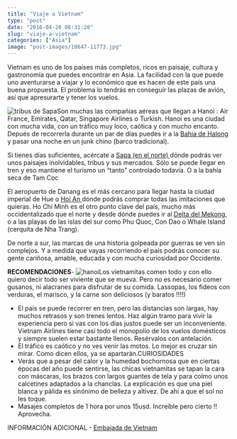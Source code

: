 ```yaml
---
title: "Viaje a Vietnam"
type: "post"
date: "2016-04-20 08:31:28"
slug: "viaje-a-vietnam"
categories: ["Asia"]
image: "post-images/10647-11773.jpg"
---
```


Vietnam es uno de los países más completos, ricos en paisaje, cultura y gastronomía que puedes encontrar en Asia. La facilidad con la que puede uno aventurarse a viajar y lo económico que es hacen de este país una buena propuesta. El problema lo tendrás en conseguir las plazas de avión, así que apresurarte y tener los vuelos.

![tribus de Sapa](post-images/10647-11773.jpg "tribus de Sapa")Son muchas las compañías aéreas que llegan a Hanoi : Air France, Emirates, Qatar, Singapore Airlines o Turkish. Hanoi es una ciudad con mucha vida, con un tráfico muy loco, caótica y con mucho encanto. Depués de recorrerla durante un par de días puedes ir a la [Bahia de Halong](http://www.missviajes.com/bahia-de-halong-6584/) y pasar una noche en un junk chino (barco tradicional).  
  
Si tienes días suficientes, acércate a [Sapa (en el norte) ](http://www.missviajes.com/tren-victoria-directo-hacia-sapa-13961/)dónde podrás ver unos paisajes inolvidables, tribus y sus mercados. Sólo se puede llegar en tren y eso mantiene el turismo un “tanto” controlado todavía. O a la bahía seca de Tam Coc  
  
El aeropuerto de Danang es el más cercano para llegar hasta la ciudad imperial de Hue o [Hoi An ](http://www.missviajes.com/compras-hoi-an-12305/) dónde podrás comprar todas las imitaciones que quieras. Ho Chi Minh es el otro punto clave del país, mucho más occidentalizado que el norte y desde dónde puedes ir al [Delta del Mekong](http://www.missviajes.com/delta-mekong-al-sur-vietnam-183860/), o a las playas de las islas del sur como Phu Quoc, Con Dao o Whale Island (cerquita de Nha Trang).  
  
De norte a sur, las marcas de una historia golpeada por guerras se ven sin complejos. Y a medida que vayas recorriendo el país podrás conocer su gente cariñosa, amable, educada y con mucha curiosidad por Occidente.  
  
   
  
**RECOMENDACIONES**- ![hanoi](post-images/hanoi-300x231.jpg)Los vietnamitas comen todo y con ello quiero decir todo ser viviente que se mueva. Pero no es necesario comer gusanos, ni alacranes para disfrutar de su comida. Lassopas, los fideos con verduras, el marisco, y la carne son deliciosos (y baratos !!!!)
- El país se puede recorrer en tren, pero las distancias son largas, hay muchos retrasos y son trenes lentos. Haz algún tramo para vivir la experiencia pero si vas con los días justos puede ser un inconveniente. Vietnam Airlines tiene casi todo el monopolio de los vuelos domésticos y siempre suelen estar bastante llenos. Resérvalos con antelación.
- El tráfico es caótico y no ves venir las motos. Lo mejor es cruzar sin mirar. Como dicen ellos, ya se apartarán.CURIOSIDADES
- Verás que a pesar del calor y la humedad bochornosa que en ciertas épocas del año puede sentirse, las chicas vietnamitas se tapan la cara con máscaras, los brazos con largos guantes de tela y para colmo unos calcetines adaptados a la chanclas. La explicación es que una piel blanca y pálida es sinónimo de belleza y altivez. De ahí a que el sol no les toque.
- Masajes completos de 1 hora por unos 15usd. Increíble pero cierto !! Aprovecha.

INFORMACIÓN ADICIONAL - [Embajada de Vietnam](http://www.vietnamembassy.es/)